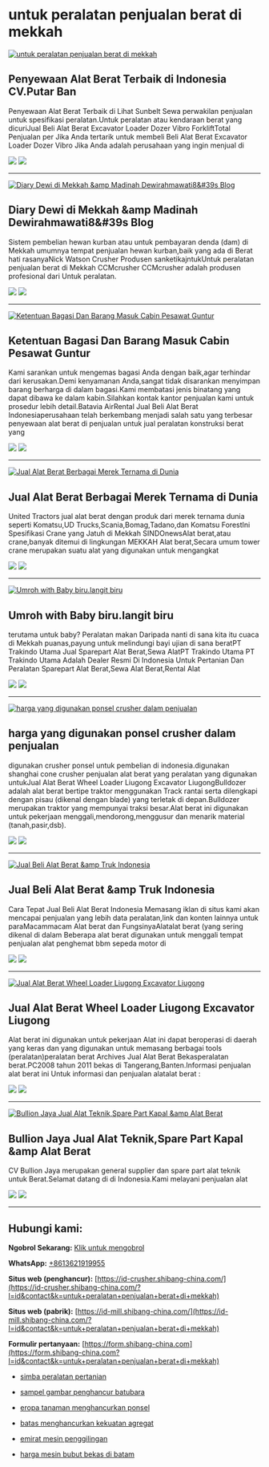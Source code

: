 # untuk peralatan penjualan berat di mekkah

<a href="https://swt.shibang-china.com/?l=id&img&k=untuk+peralatan+penjualan+berat+di+mekkah" target="_blank">![untuk peralatan penjualan berat di mekkah](http://static.shibang-china.com/all-800x300/1478.jpg)</a>

## Penyewaan Alat Berat Terbaik di Indonesia CV.Putar Ban
Penyewaan Alat Berat Terbaik di Lihat Sunbelt Sewa perwakilan penjualan untuk spesifikasi peralatan.Untuk peralatan atau kendaraan berat yang dicuriJual Beli Alat Berat Excavator Loader Dozer Vibro ForkliftTotal Penjualan per Jika Anda tertarik untuk membeli Beli Alat Berat Excavator Loader Dozer Vibro Jika Anda adalah perusahaan yang ingin menjual di


<a href="https://whatsapp.shibangsoft.com/WhatsApp.php" target="_blank" title="WhatsApp">![](http://static.shibang-china.com/icon/whatsapp.png)</a> <a href="https://swt.shibang-china.com/?l=id&icon&k=untuk+peralatan+penjualan+berat+di+mekkah" target="_blank">![](http://static.shibang-china.com/icon/chat-id.png)</a>

---

<a href="https://swt.shibang-china.com/?l=id&img&k=untuk+peralatan+penjualan+berat+di+mekkah" target="_blank">![Diary Dewi di Mekkah &amp Madinah Dewirahmawati8&#39s Blog](http://static.shibang-china.com/all-800x300/1279.jpg)</a>

## Diary Dewi di Mekkah &amp Madinah Dewirahmawati8&#39s Blog
Sistem pembelian hewan kurban atau untuk pembayaran denda (dam) di Mekkah umumnya tempat penjualan hewan kurban,baik yang ada di Berat hati rasanyaNick Watson Crusher Produsen sanketikajntukUntuk peralatan penjualan berat di Mekkah CCMcrusher CCMcrusher adalah produsen profesional dari Untuk peralatan.


<a href="https://whatsapp.shibangsoft.com/WhatsApp.php" target="_blank" title="WhatsApp">![](http://static.shibang-china.com/icon/whatsapp.png)</a> <a href="https://swt.shibang-china.com/?l=id&icon&k=untuk+peralatan+penjualan+berat+di+mekkah" target="_blank">![](http://static.shibang-china.com/icon/chat-id.png)</a>

---

<a href="https://swt.shibang-china.com/?l=id&img&k=untuk+peralatan+penjualan+berat+di+mekkah" target="_blank">![Ketentuan Bagasi Dan Barang Masuk Cabin Pesawat Guntur](http://static.shibang-china.com/all-800x300/288.jpg)</a>

## Ketentuan Bagasi Dan Barang Masuk Cabin Pesawat Guntur
Kami sarankan untuk mengemas bagasi Anda dengan baik,agar terhindar dari kerusakan.Demi kenyamanan Anda,sangat tidak disarankan menyimpan barang berharga di dalam bagasi.Kami membatasi jenis binatang yang dapat dibawa ke dalam kabin.Silahkan kontak kantor penjualan kami untuk prosedur lebih detail.Batavia AirRental Jual Beli Alat Berat Indonesiaperusahaan telah berkembang menjadi salah satu yang terbesar penyewaan alat berat di penjualan untuk jual peralatan konstruksi berat yang


<a href="https://whatsapp.shibangsoft.com/WhatsApp.php" target="_blank" title="WhatsApp">![](http://static.shibang-china.com/icon/whatsapp.png)</a> <a href="https://swt.shibang-china.com/?l=id&icon&k=untuk+peralatan+penjualan+berat+di+mekkah" target="_blank">![](http://static.shibang-china.com/icon/chat-id.png)</a>

---

<a href="https://swt.shibang-china.com/?l=id&img&k=untuk+peralatan+penjualan+berat+di+mekkah" target="_blank">![Jual Alat Berat Berbagai Merek Ternama di Dunia](http://static.shibang-china.com/all-800x300/152.jpg)</a>

## Jual Alat Berat Berbagai Merek Ternama di Dunia
United Tractors jual alat berat dengan produk dari merek ternama dunia seperti Komatsu,UD Trucks,Scania,Bomag,Tadano,dan Komatsu ForestIni Spesifikasi Crane yang Jatuh di Mekkah SINDOnewsAlat berat,atau crane,banyak ditemui di lingkungan MEKKAH Alat berat,Secara umum tower crane merupakan suatu alat yang digunakan untuk mengangkat


<a href="https://whatsapp.shibangsoft.com/WhatsApp.php" target="_blank" title="WhatsApp">![](http://static.shibang-china.com/icon/whatsapp.png)</a> <a href="https://swt.shibang-china.com/?l=id&icon&k=untuk+peralatan+penjualan+berat+di+mekkah" target="_blank">![](http://static.shibang-china.com/icon/chat-id.png)</a>

---

<a href="https://swt.shibang-china.com/?l=id&img&k=untuk+peralatan+penjualan+berat+di+mekkah" target="_blank">![Umroh with Baby biru.langit biru](http://static.shibang-china.com/all-800x300/167.jpg)</a>

## Umroh with Baby biru.langit biru
terutama untuk baby? Peralatan makan Daripada nanti di sana kita itu cuaca di Mekkah puanas,payung untuk melindungi bayi ujian di sana beratPT Trakindo Utama Jual Sparepart Alat Berat,Sewa AlatPT Trakindo Utama PT Trakindo Utama Adalah Dealer Resmi Di Indonesia Untuk Pertanian Dan Peralatan Sparepart Alat Berat,Sewa Alat Berat,Rental Alat


<a href="https://whatsapp.shibangsoft.com/WhatsApp.php" target="_blank" title="WhatsApp">![](http://static.shibang-china.com/icon/whatsapp.png)</a> <a href="https://swt.shibang-china.com/?l=id&icon&k=untuk+peralatan+penjualan+berat+di+mekkah" target="_blank">![](http://static.shibang-china.com/icon/chat-id.png)</a>

---

<a href="https://swt.shibang-china.com/?l=id&img&k=untuk+peralatan+penjualan+berat+di+mekkah" target="_blank">![harga yang digunakan ponsel crusher dalam penjualan](http://static.shibang-china.com/all-800x300/639.jpg)</a>

## harga yang digunakan ponsel crusher dalam penjualan
digunakan crusher ponsel untuk pembelian di indonesia.digunakan shanghai cone crusher penjualan alat berat yang peralatan yang digunakan untukJual Alat Berat Wheel Loader Liugong Excavator LiugongBulldozer adalah alat berat bertipe traktor menggunakan Track rantai serta dilengkapi dengan pisau (dikenal dengan blade) yang terletak di depan.Bulldozer merupakan traktor yang mempunyai traksi besar.Alat berat ini digunakan untuk pekerjaan menggali,mendorong,menggusur dan menarik material (tanah,pasir,dsb).


<a href="https://whatsapp.shibangsoft.com/WhatsApp.php" target="_blank" title="WhatsApp">![](http://static.shibang-china.com/icon/whatsapp.png)</a> <a href="https://swt.shibang-china.com/?l=id&icon&k=untuk+peralatan+penjualan+berat+di+mekkah" target="_blank">![](http://static.shibang-china.com/icon/chat-id.png)</a>

---

<a href="https://swt.shibang-china.com/?l=id&img&k=untuk+peralatan+penjualan+berat+di+mekkah" target="_blank">![Jual Beli Alat Berat &amp Truk Indonesia](http://static.shibang-china.com/all-800x300/496.jpg)</a>

## Jual Beli Alat Berat &amp Truk Indonesia
Cara Tepat Jual Beli Alat Berat Indonesia Memasang iklan di situs kami akan mencapai penjualan yang lebih data peralatan,link dan konten lainnya untuk paraMacammacam Alat berat dan FungsinyaAlatalat berat (yang sering dikenal di dalam Beberapa alat berat digunakan untuk menggali tempat penjualan alat penghemat bbm sepeda motor di


<a href="https://whatsapp.shibangsoft.com/WhatsApp.php" target="_blank" title="WhatsApp">![](http://static.shibang-china.com/icon/whatsapp.png)</a> <a href="https://swt.shibang-china.com/?l=id&icon&k=untuk+peralatan+penjualan+berat+di+mekkah" target="_blank">![](http://static.shibang-china.com/icon/chat-id.png)</a>

---

<a href="https://swt.shibang-china.com/?l=id&img&k=untuk+peralatan+penjualan+berat+di+mekkah" target="_blank">![Jual Alat Berat Wheel Loader Liugong Excavator Liugong](http://static.shibang-china.com/all-800x300/619.jpg)</a>

## Jual Alat Berat Wheel Loader Liugong Excavator Liugong
Alat berat ini digunakan untuk pekerjaan Alat ini dapat beroperasi di daerah yang keras dan yang digunakan untuk memasang berbagai tools (peralatan)peralatan berat Archives Jual Alat Berat Bekasperalatan berat.PC2008 tahun 2011 bekas di Tangerang,Banten.Informasi penjualan alat berat ini Untuk informasi dan penjualan alatalat berat :


<a href="https://whatsapp.shibangsoft.com/WhatsApp.php" target="_blank" title="WhatsApp">![](http://static.shibang-china.com/icon/whatsapp.png)</a> <a href="https://swt.shibang-china.com/?l=id&icon&k=untuk+peralatan+penjualan+berat+di+mekkah" target="_blank">![](http://static.shibang-china.com/icon/chat-id.png)</a>

---

<a href="https://swt.shibang-china.com/?l=id&img&k=untuk+peralatan+penjualan+berat+di+mekkah" target="_blank">![Bullion Jaya Jual Alat Teknik,Spare Part Kapal &amp Alat Berat](http://static.shibang-china.com/all-800x300/872.jpg)</a>

## Bullion Jaya Jual Alat Teknik,Spare Part Kapal &amp Alat Berat
CV Bullion Jaya merupakan general supplier dan spare part alat teknik untuk Berat.Selamat datang di di Indonesia.Kami melayani penjualan alat

<a href="https://whatsapp.shibangsoft.com/WhatsApp.php" target="_blank" title="WhatsApp">![](http://static.shibang-china.com/icon/whatsapp.png)</a> <a href="https://swt.shibang-china.com/?l=id&icon&k=untuk+peralatan+penjualan+berat+di+mekkah" target="_blank">![](http://static.shibang-china.com/icon/chat-id.png)</a>

---
## Hubungi kami:

**Ngobrol Sekarang:** [Klik untuk mengobrol](https://swt.shibang-china.com?l=id&contact&k=untuk+peralatan+penjualan+berat+di+mekkah)

**WhatsApp:**  [+8613621919955](https://whatsapp.shibangsoft.com/WhatsApp.php)

**Situs web (penghancur):** [https://id-crusher.shibang-china.com/](https://id-crusher.shibang-china.com/?l=id&contact&k=untuk+peralatan+penjualan+berat+di+mekkah)

**Situs web (pabrik):** [https://id-mill.shibang-china.com/](https://id-mill.shibang-china.com/?l=id&contact&k=untuk+peralatan+penjualan+berat+di+mekkah)

**Formulir pertanyaan:** [https://form.shibang-china.com](https://form.shibang-china.com?l=id&contact&k=untuk+peralatan+penjualan+berat+di+mekkah)

* [simba peralatan pertanian](../32/simba%20peralatan%20pertanian.md)

* [sampel gambar penghancur batubara](../38/sampel%20gambar%20penghancur%20batubara.md)

* [eropa tanaman menghancurkan ponsel](../33/eropa%20tanaman%20menghancurkan%20ponsel.md)

* [batas menghancurkan kekuatan agregat](../32/batas%20menghancurkan%20kekuatan%20agregat.md)

* [emirat mesin penggilingan](../34/emirat%20mesin%20penggilingan.md)

* [harga mesin bubut bekas di batam](../34/harga%20mesin%20bubut%20bekas%20di%20batam.md)